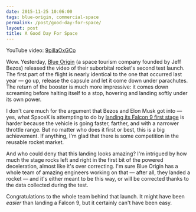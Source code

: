```yaml
---
date: 2015-11-25 10:06:00
tags: blue-origin, commercial-space
permalink: /post/good-day-for-space/
layout: post
title: A Good Day For Space
---
```


YouTube video: [9pillaOxGCo](http://youtube.com/watch?v=9pillaOxGCo)

Wow. Yesterday, [Blue Origin](https://www.blueorigin.com) (a space tourism company founded by Jeff Bezos) released the video of their suborbital rocket's second test launch. The first part of the flight is nearly identical to the one that occurred last year — go up, release the capsule and let it come down under parachutes. The return of the booster is much more impressive: it comes down screaming before halting itself to a stop, hovering and landing softly under its own power.

I don't care much for the argument that Bezos and Elon Musk got into — yes, what SpaceX is attempting to do by [landing its Falcon 9 first stage](https://www.youtube.com/watch?v=aqTRn0y631s&feature=youtu.be) is harder because the vehicle is going faster, farther, and with a narrower throttle range. But no matter who does it first or best, this is a big achievement. If anything, I'm glad that there is some competition in the reusable rocket market.

And who could deny that this landing looks amazing? I'm intrigued by how much the stage rocks left and right in the first bit of the powered deceleration, almost like it's over correcting. I'm sure Blue Origin has a whole team of amazing engineers working on that — after all, they landed a rocket — and it's either meant to be this way, or will be corrected thanks to the data collected during the test.

Congratulations to the whole team behind that launch. It might have been _easier_ than landing a Falcon 9, but it certainly can't have been easy.
